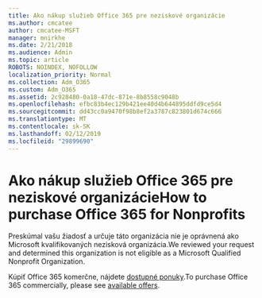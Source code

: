 ```yaml
---
title: Ako nákup služieb Office 365 pre neziskové organizácie
ms.author: cmcatee
author: cmcatee-MSFT
manager: mnirkhe
ms.date: 2/21/2018
ms.audience: Admin
ms.topic: article
ROBOTS: NOINDEX, NOFOLLOW
localization_priority: Normal
ms.collection: Adm_O365
ms.custom: Adm_O365
ms.assetid: 2c928480-0a18-47dc-871e-8b8558c9048b
ms.openlocfilehash: efbc83b4ec129b421ee40d4b644895ddfd9ce5d4
ms.sourcegitcommit: dd43cc0a9470f98b8ef2a3787c823801d674c666
ms.translationtype: MT
ms.contentlocale: sk-SK
ms.lasthandoff: 02/12/2019
ms.locfileid: "29899690"
---
```

# <a name="how-to-purchase-office-365-for-nonprofits"></a><span data-ttu-id="33f78-102">Ako nákup služieb Office 365 pre neziskové organizácie</span><span class="sxs-lookup"><span data-stu-id="33f78-102">How to purchase Office 365 for Nonprofits</span></span>

<span data-ttu-id="33f78-103">Preskúmal vašu žiadosť a určuje táto organizácia nie je oprávnená ako Microsoft kvalifikovaných nezisková organizácia.</span><span class="sxs-lookup"><span data-stu-id="33f78-103">We reviewed your request and determined this organization is not eligible as a Microsoft Qualified Nonprofit Organization.</span></span>
  
<span data-ttu-id="33f78-104">Kúpiť Office 365 komerčne, nájdete [dostupné ponuky](https://portal.office.com/AdminPortal/Home).</span><span class="sxs-lookup"><span data-stu-id="33f78-104">To purchase Office 365 commercially, please see [available offers](https://portal.office.com/AdminPortal/Home).</span></span>
  

